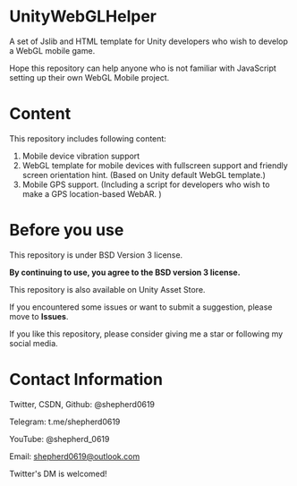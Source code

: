 # UnityWebGLHelper
A set of Jslib and HTML template for Unity developers who wish to develop a WebGL mobile game.

Hope this repository can help anyone who is not familiar with JavaScript setting up their own WebGL Mobile project.
# Content
This repository includes following content:
1. Mobile device vibration support
2. WebGL template for mobile devices with fullscreen support and friendly screen orientation hint.
(Based on Unity default WebGL template.)
3. Mobile GPS support.
(Including a script for developers who wish to make a GPS location-based WebAR. )

# Before you use
This repository is under BSD Version 3 license.

**By continuing to use, you agree to the BSD version 3 license.**

This repository is also available on Unity Asset Store.

If you encountered some issues or want to submit a suggestion, please move to **Issues**.

If you like this repository, please consider giving me a star or following my social media.

# Contact Information
Twitter, CSDN, Github: @shepherd0619

Telegram: t.me/shepherd0619

YouTube: @shepherd_0619

Email: shepherd0619@outlook.com

Twitter's DM is welcomed!
